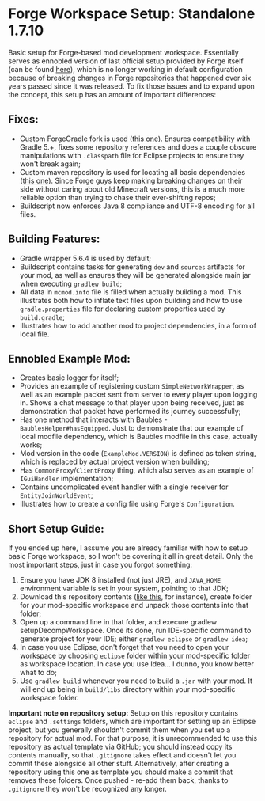 # Forge Workspace Setup: Standalone 1.7.10

Basic setup for Forge-based mod development workspace. Essentially serves as ennobled version of last official setup provided by Forge itself (can be found [here](https://maven.minecraftforge.net/net/minecraftforge/forge/1.7.10-10.13.4.1614-1.7.10/forge-1.7.10-10.13.4.1614-1.7.10-src.zip)), which is no longer working in default configuration because of breaking changes in Forge repositories that happened over six years passed since it was released. To fix those issues and to expand upon the concept, this setup has an amount of important differences:

## Fixes:

- Custom ForgeGradle fork is used ([this one](https://github.com/juanmuscaria/ForgeGradle)). Ensures compatibility with Gradle 5.+, fixes some repository references and does a couple obscure manipulations with `.classpath` file for Eclipse projects to ensure they won't break again;
- Custom maven repository is used for locating all basic dependencies ([this one](https://github.com/juanmuscaria/maven/raw/master)). Since Forge guys keep making breaking changes on their side without caring about old Minecraft versions, this is a much more reliable option than trying to chase their ever-shifting repos;
- Buildscript now enforces Java 8 compliance and UTF-8 encoding for all files.

## Building Features:

- Gradle wrapper 5.6.4 is used by default;
- Buildscript contains tasks for generating `dev` and `sources` artifacts for your mod, as well as ensures they will be generated alongside main jar when executing `gradlew build`;
- All data in `mcmod.info` file is filled when actually building a mod. This illustrates both how to inflate text files upon building and how to use `gradle.properties` file for declaring custom properties used by `build.gradle`;
- Illustrates how to add another mod to project dependencies, in a form of local file.

## Ennobled Example Mod:

- Creates basic logger for itself;
- Provides an example of registering custom `SimpleNetworkWrapper`, as well as an example packet sent from server to every player upon logging in. Shows a chat message to that player upon being received, just as demonstration that packet have performed its journey successfully;
- Has one method that interacts with Baubles - `BaublesHelper#hasEquipped`. Just to demonstrate that our example of local modfile dependency, which is Baubles modfile in this case, actually works;
- Mod version in the code (`ExampleMod.VERSION`) is defined as token string, which is replaced by actual project version when building;
- Has `CommonProxy`/`ClientProxy` thing, which also serves as an example of `IGuiHandler` implementation;
- Contains uncomplicated event handler with a single receiver for `EntityJoinWorldEvent`;
- Illustrates how to create a config file using Forge's `Configuration`.


## Short Setup Guide:

If you ended up here, I assume you are already familiar with how to setup basic Forge workspace, so I won't be covering it all in great detail. Only the most important steps, just in case you forgot something:

1. Ensure you have JDK 8 installed (not just JRE), and `JAVA_HOME` environment variable is set in your system, pointing to that JDK;
2. Download this repository contents ([like this](https://github.com/CrucibleMC/ForgeWorkspaceSetup/archive/refs/heads/1.7.10-standalone.zip), for instance), create folder for your mod-specific workspace and unpack those contents into that folder;
3. Open up a command line in that folder, and execure gradlew setupDecompWorkspace. Once its done, run IDE-specific command to generate project for your IDE; either `gradlew eclipse` or `gradlew idea`;
4. In case you use Eclipse, don't forget that you need to open your workspace by choosing `eclipse` folder within your mod-specific folder as workspace location. In case you use Idea... I dunno, you know better what to do;
5. Use `gradlew build` whenever you need to build a `.jar` with your mod. It will end up being in `build/libs` directory within your mod-specific workspace folder.

**Important note on repository setup:** Setup on this repository contains `eclipse` and `.settings` folders, which are important for setting up an Eclipse project, but you generally shouldn't commit them when you set up a repository for actual mod. For that purpose, it is unrecommended to use this repository as actual template via GitHub; you should instead copy its contents manually, so that `.gitignore` takes effect and doesn't let you commit these alongside all other stuff. Alternatively, after creating a repository using this one as template you should make a commit that removes these folders. Once pushed - re-add them back, thanks to `.gitignore` they won't be recognized any longer.